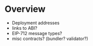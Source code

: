 # Overview

- Deployment addresses
- links to ABI?
- EIP-712 message types?
- misc contracts? (bundler? validator?)
